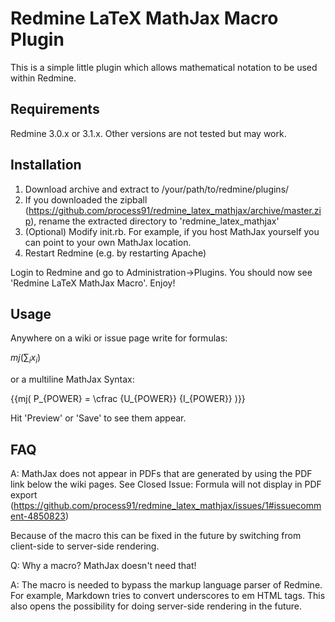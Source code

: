 Redmine LaTeX MathJax Macro Plugin
==================================

This is a simple little plugin which allows mathematical notation to be used within Redmine.

Requirements
------------

Redmine 3.0.x or 3.1.x.
Other versions are not tested but may work.

Installation
------------
1. Download archive and extract to /your/path/to/redmine/plugins/
2. If you downloaded the zipball (https://github.com/process91/redmine_latex_mathjax/archive/master.zip), rename the extracted directory to 'redmine_latex_mathjax'
3. (Optional) Modify init.rb. For example, if you host MathJax yourself you can point to your own MathJax location.
4. Restart Redmine (e.g. by restarting Apache)

Login to Redmine and go to Administration->Plugins. You should now see 'Redmine LaTeX MathJax Macro'. Enjoy!

Usage
------------
Anywhere on a wiki or issue page write for formulas:

$mj(\sum_i x_i)$

or a multiline MathJax Syntax:

{{mj(
P_{POWER} =
\cfrac
{U_{POWER}}
{I_{POWER}}
)}}

Hit 'Preview' or 'Save' to see them appear.

FAQ
------------
A: MathJax does not appear in PDFs that are generated by using the PDF link below the wiki pages. 
   See Closed Issue: Formula will not display in PDF export (https://github.com/process91/redmine_latex_mathjax/issues/1#issuecomment-4850823)
   
   Because of the macro this can be fixed in the future by switching from client-side to server-side rendering.

Q: Why a macro? MathJax doesn't need that!

A: The macro is needed to bypass the markup language parser of Redmine.
   For example, Markdown tries to convert underscores to em HTML tags.
   This also opens the possibility for doing server-side rendering in the future.
